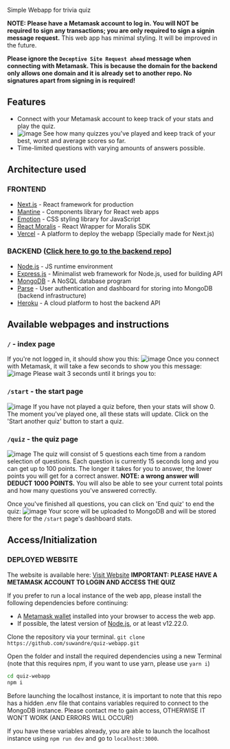 Simple Webapp for trivia quiz

**NOTE: Please have a Metamask account to log in. You will NOT be required to sign any transactions; you are only required to sign a signin message request.**
This web app has minimal styling. It will be improved in the future.

**Please ignore the `Deceptive Site Request ahead` message when connecting with Metamask. This is because the domain for the backend only allows one domain and it is already set to another repo. No signatures apart from signing in is required!**

## Features
- Connect with your Metamask account to keep track of your stats and play the quiz.
- ![image](https://user-images.githubusercontent.com/60882255/234656112-488f147c-7d5e-4630-a7f1-7c61dc45990b.png) See how many quizzes you've played and keep track of your best, worst and average scores so far.
- Time-limited questions with varying amounts of answers possible.


## Architecture used
### FRONTEND
- [Next.js](https://nextjs.org) - React framework for production
- [Mantine](https://mantine.dev) - Components library for React web apps
- [Emotion](https://emotion.sh/docs/introduction) - CSS styling library for JavaScript
- [React Moralis](https://www.npmjs.com/package/react-moralis) - React Wrapper for Moralis SDK
- [Vercel](https://vercel.com) - A platform to deploy the webapp (Specially made for Next.js)
### BACKEND ([Click here to go to the backend repo](https://github.com/suwandre/quiz-webapp-backend)]
- [Node.js](https://nodejs.org/en/) - JS runtime environment
- [Express.js](https://expressjs.com) - Minimalist web framework for Node.js, used for building API
- [MongoDB](https://www.mongodb.com) - A NoSQL database program
- [Parse](https://parseplatform.org) - User authentication and dashboard for storing into MongoDB (backend infrastructure)
- [Heroku](https://www.heroku.com) - A cloud platform to host the backend API

## Available webpages and instructions
### `/` - index page 
If you're not logged in, it should show you this: ![image](https://user-images.githubusercontent.com/60882255/234662203-62b92fc9-6df9-41c1-93bc-d2b8e2555471.png)
Once you connect with Metamask, it will take a few seconds to show you this message:
![image](https://user-images.githubusercontent.com/60882255/234662025-f04829bf-7d33-4080-a770-0f9c499c3ac3.png)
Please wait 3 seconds until it brings you to:
### `/start` - the start page
![image](https://user-images.githubusercontent.com/60882255/234662953-9481aa86-ea88-48e4-8c7d-241fcefa48d4.png)
If you have not played a quiz before, then your stats will show 0. The moment you've played one, all these stats will update.
Click on the 'Start another quiz' button to start a quiz.
### `/quiz` - the quiz page
![image](https://user-images.githubusercontent.com/60882255/234663218-e081102a-6865-45c8-86f5-d12058bccaad.png)
The quiz will consist of 5 questions each time from a random selection of questions. Each question is currently 15 seconds long and you can get up to 100 points. The longer it takes for you to answer, the lower points you will get for a correct answer. **NOTE: a wrong answer will DEDUCT 1000 POINTS.** You will also be able to see your current total points and how many questions you've answered correctly.

Once you've finished all questions, you can click on 'End quiz' to end the quiz:
![image](https://user-images.githubusercontent.com/60882255/234663454-f3a911b4-f4f1-400c-a8c7-dd34c2ad60f1.png)
Your score will be uploaded to MongoDB and will be stored there for the `/start` page's dashboard stats.

## Access/Initialization
### DEPLOYED WEBSITE
The website is available here: [Visit Website](https://quiz-webapp-khaki.vercel.app) **IMPORTANT: PLEASE HAVE A METAMASK ACCOUNT TO LOGIN AND ACCESS THE QUIZ**

If you prefer to run a local instance of the web app, please install the following dependencies before continuing:
- A [Metamask wallet](https://metamask.io) installed into your browser to access the web app.
- If possible, the latest version of [Node.js](https://nodejs.org/en/), or at least v12.22.0.

Clone the repository via your terminal.
`git clone https://github.com/suwandre/quiz-webapp.git`

Open the folder and install the required dependencies using a new Terminal (note that this requires npm, if you want to use yarn, please use `yarn i`)
```sh
cd quiz-webapp
npm i
```

Before launching the localhost instance, it is important to note that this repo has a hidden .env file that contains variables required to connect to the MongoDB instance. Please contact me to gain access, OTHERWISE IT WON'T WORK (AND ERRORS WILL OCCUR!)

If you have these variables already, you are able to launch the localhost instance using `npm run dev` and go to `localhost:3000`.




